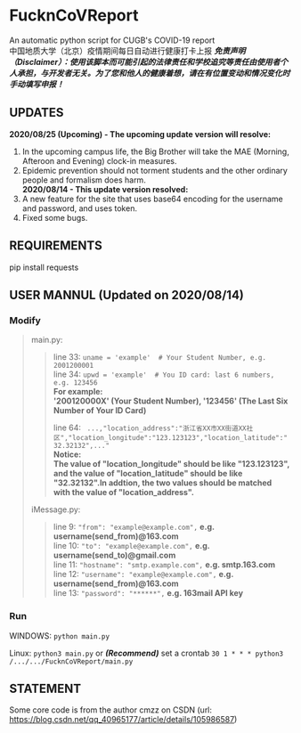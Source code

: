 # FucknCoVReport
An automatic python script for CUGB's COVID-19 report  
中国地质大学（北京）疫情期间每日自动进行健康打卡上报
***免责声明（Disclaimer）：使用该脚本而可能引起的法律责任和学校追究等责任由使用者个人承担，与开发者无关。为了您和他人的健康着想，请在有位置变动和情况变化时手动填写申报！***
## UPDATES
**2020/08/25 (Upcoming) - The upcoming update version will resolve:**  
1. In the upcoming campus life, the Big Brother will take the MAE (Morning, Afteroon and Evening) clock-in measures.
2. Epidemic prevention should not torment students and the other ordinary people and formalism does harm.  
**2020/08/14 - This update version resolved:**  
1. A new feature for the site that uses base64 encoding for the username and password, and uses token.
2. Fixed some bugs.
## REQUIREMENTS
pip install requests
## USER MANNUL (Updated on 2020/08/14)
### Modify
>main.py:  
>>  
>>line 33:  ```uname = 'example'  # Your Student Number, e.g. 2001200001```  
>>line 34:  ```upwd = 'example'  # You ID card: last 6 numbers, e.g. 123456```  
>>**For example:  
>>'200120000X' (Your Student Number), '123456' (The Last Six Number of Your ID Card)**  
>>  
>>line 64:  ``` ...,"location_address":"浙江省XX市XX街道XX社区","location_longitude":"123.123123","location_latitude":"32.32132",..."```  
>>**Notice:  
>>The value of "location_longitude" should be like "123.123123", and the value of "location_latitude" should be like "32.32132".In addtion, the two values should be matched with the value of "location_address".**
>>  
>iMessage.py:
>>line 9:  ```"from": "example@example.com",``` **e.g. username(send_from)@163.com**  
>>line 10:  ```"to": "example@example.com",``` **e.g. username(send_to)@gmail.com**  
>>line 11:  ```"hostname": "smtp.example.com",``` **e.g. smtp.163.com**  
>>line 12:  ```"username": "example@example.com",``` **e.g. username(send_from)@163.com**  
>>line 13:  ```"password": "******",``` **e.g. 163mail API key**
>>  
### Run
WINDOWS:  ```python main.py```

Linux:  ```python3 main.py``` or ***(Recommend)*** set a crontab  ```30 1 * * * python3 /.../.../FucknCoVReport/main.py```
## STATEMENT
Some core code is from the author cmzz on CSDN (url: https://blog.csdn.net/qq_40965177/article/details/105986587)
